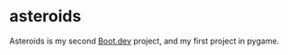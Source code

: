 # asteroids

Asteroids is my second [Boot.dev](https://www.boot.dev) project, and my first project in pygame.